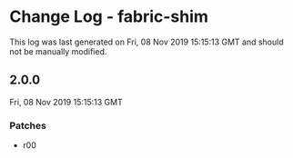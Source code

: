 # Change Log - fabric-shim

This log was last generated on Fri, 08 Nov 2019 15:15:13 GMT and should not be manually modified.

## 2.0.0
Fri, 08 Nov 2019 15:15:13 GMT

### Patches

- r00

